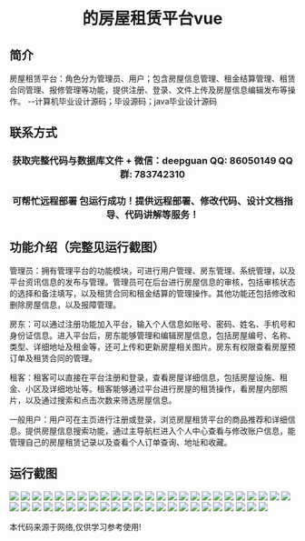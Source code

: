 <p><h1 align="center">的房屋租赁平台vue</h1></p>

## 简介
房屋租赁平台：角色分为管理员、用户；包含房屋信息管理、租金结算管理、租赁合同管理、报修管理等功能，提供注册、登录、文件上传及房屋信息编辑发布等操作。    --计算机毕业设计源码；毕设源码；java毕业设计源码


## 联系方式
<p><h3 align="center">获取完整代码与数据库文件 + 微信：deepguan QQ: 86050149 QQ群: 783742310</h3></p>
<p><h3 align="center">可帮忙远程部署 包运行成功！提供远程部署、修改代码、设计文档指导、代码讲解等服务！</h3></p>

## 功能介绍（完整见运行截图）
管理员：拥有管理平台的功能模块，可进行用户管理、房东管理、系统管理，以及平台资讯信息的发布与管理。管理员可在后台进行房屋信息的审核，包括审核状态的选择和备注填写，以及租赁合同和租金结算的管理操作。其他功能还包括修改和删除房屋信息，以及报障管理。

房东：可以通过注册功能加入平台，输入个人信息如账号、密码、姓名、手机号和身份证信息。进入平台后，房东能够管理和编辑房屋信息，包括房屋编号、名称、类型、详细地址及租金等，还可上传和更新房屋相关图片。房东有权限查看房屋预订单及租赁合同的管理。

租客：租客可以直接在平台注册和登录，查看房屋详细信息，包括房屋设施、租金、小区及详细地址等。租客能够通过平台进行房屋的租赁操作，看房屋内部照片，以及通过搜索和点击次数来筛选房屋信息。

一般用户：用户可在主页进行注册或登录，浏览房屋租赁平台的商品推荐和详细信息。提供房屋信息搜索功能，通过主导航栏进入个人中心查看与修改账户信息，能管理自己的房屋租赁记录以及查看个人订单查询、地址和收藏。


## 运行截图
![](img/001.jpg)
![](img/002.jpg)
![](img/003.jpg)
![](img/004.jpg)
![](img/005.jpg)
![](img/006.jpg)
![](img/007.jpg)
![](img/008.jpg)
![](img/009.jpg)
![](img/010.jpg)
![](img/011.jpg)
![](img/012.jpg)
![](img/013.jpg)
![](img/014.jpg)
![](img/015.jpg)
![](img/016.jpg)
![](img/017.jpg)
![](img/018.jpg)
![](img/019.jpg)
![](img/020.jpg)
![](img/021.jpg)
![](img/022.jpg)
![](img/023.jpg)
![](img/024.jpg)
![](img/025.jpg)
![](img/026.jpg)
![](img/027.jpg)
![](img/028.jpg)
![](img/029.jpg)
![](img/030.jpg)
![](img/031.jpg)
![](img/032.jpg)
![](img/033.jpg)
![](img/034.jpg)
![](img/035.jpg)
![](img/036.jpg)
![](img/037.jpg)
![](img/038.jpg)
![](img/039.jpg)
![](img/040.jpg)
![](img/041.jpg)
![](img/042.jpg)
![](img/043.jpg)
![](img/044.jpg)
![](img/045.jpg)
![](img/046.jpg)
![](img/047.jpg)
![](img/048.jpg)

<p>本代码来源于网络,仅供学习参考使用!</p>
